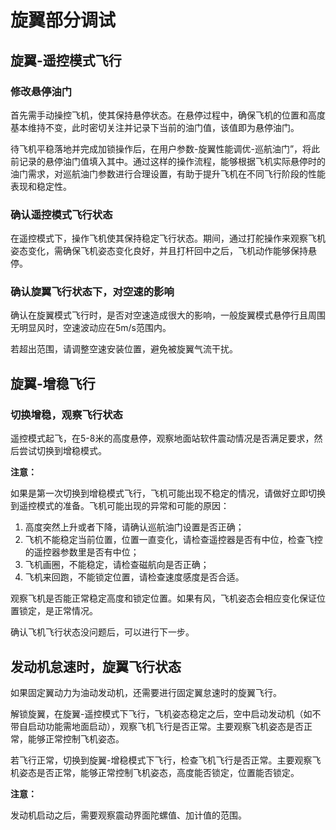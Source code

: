 # 旋翼部分调试

## 旋翼-遥控模式飞行

### 修改悬停油门

首先需手动操控飞机，使其保持悬停状态。在悬停过程中，确保飞机的位置和高度基本维持不变，此时密切关注并记录下当前的油门值，该值即为悬停油门。

待飞机平稳落地并完成加锁操作后，在用户参数-旋翼性能调优-巡航油门”，将此前记录的悬停油门值填入其中。通过这样的操作流程，能够根据飞机实际悬停时的油门需求，对巡航油门参数进行合理设置，有助于提升飞机在不同飞行阶段的性能表现和稳定性。

### 确认遥控模式飞行状态

在遥控模式下，操作飞机使其保持稳定飞行状态。期间，通过打舵操作来观察飞机姿态变化，需确保飞机姿态变化良好，并且打杆回中之后，飞机动作能够保持悬停。

### 确认旋翼飞行状态下，对空速的影响

确认在旋翼模式飞行时，是否对空速造成很大的影响，一般旋翼模式悬停行且周围无明显风时，空速波动应在5m/s范围内。

若超出范围，请调整空速安装位置，避免被旋翼气流干扰。

## 旋翼-增稳飞行

### 切换增稳，观察飞行状态

遥控模式起飞，在5-8米的高度悬停，观察地面站软件震动情况是否满足要求，然后尝试切换到增稳模式。

**注意：**

如果是第一次切换到增稳模式飞行，飞机可能出现不稳定的情况，请做好立即切换到遥控模式的准备。飞机可能出现的异常和可能的原因：

1.  高度突然上升或者下降，请确认巡航油门设置是否正确；
2.  飞机不能稳定当前位置，位置一直变化，请检查遥控器是否有中位，检查飞控的遥控器参数里是否有中位；
3.  飞机画圈，不能稳定，请检查磁航向是否正确；
4.  飞机来回跑，不能锁定位置，请检查速度感度是否合适。

观察飞机是否能正常稳定高度和锁定位置。如果有风，飞机姿态会相应变化保证位置锁定，是正常情况。

确认飞机飞行状态没问题后，可以进行下一步。

## 发动机怠速时，旋翼飞行状态

如果固定翼动力为油动发动机，还需要进行固定翼怠速时的旋翼飞行。

解锁旋翼，在旋翼-遥控模式下飞行，飞机姿态稳定之后，空中启动发动机（如不带自启动功能需地面启动），观察飞机飞行是否正常。主要观察飞机姿态是否正常，能够正常控制飞机姿态。

若飞行正常，切换到旋翼-增稳模式下飞行，检查飞机飞行是否正常。主要观察飞机姿态是否正常，能够正常控制飞机姿态，高度能否锁定，位置能否锁定。

**注意：**

发动机启动之后，需要观察震动界面陀螺值、加计值的范围。